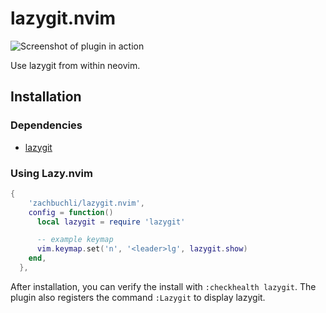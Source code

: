 # lazygit.nvim

![Screenshot of plugin in action]()


Use lazygit from within neovim.


## Installation

### Dependencies

- [lazygit](https://github.com/jesseduffield/lazygit)

### Using Lazy.nvim
```lua
{
    'zachbuchli/lazygit.nvim',
    config = function()
      local lazygit = require 'lazygit'

      -- example keymap
      vim.keymap.set('n', '<leader>lg', lazygit.show)
    end,
  },
```

After installation, you can verify the install with `:checkhealth lazygit`. The plugin also
registers the command `:Lazygit` to display lazygit.
